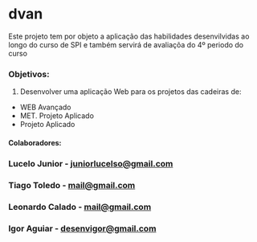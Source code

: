 # dvan
Este projeto tem por objeto a aplicação das habilidades desenvilvidas ao longo do curso de SPI e também servirá de avaliaçõa do 4º periodo do curso

### Objetivos:
1. Desenvolver uma aplicação Web para os projetos das cadeiras de:
* WEB Avançado
* MET. Projeto Aplicado
* Projeto Aplicado


#### Colaboradores:
### Lucelo Junior - juniorlucelso@gmail.com
### Tiago Toledo - mail@gmail.com
### Leonardo Calado - mail@gmail.com
### Igor Aguiar - desenvigor@gmail.com
